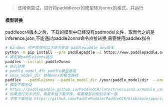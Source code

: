 > 该用例尝试，进行将padddleocr的模型转为onnx的格式，并运行


#### 模型转换
paddleocr4版本之后，下载的模型中已经没有padmodel文件，取而代之的是inference.json,不能通过paddle2onnx命令直接转换,需要使用paddlex指令
```bash
# Windows 用户需使用以下命令安装 paddlepaddle dev版本
python -m pip install --pre paddlepaddle -i https://www.paddlepaddle.org.cn/packages/nightly/cpu/
# 再安装paddle2onnx插件
paddlex --install paddle2onnx
# 执行转换
# paddle_model_dir paddle模型路径
# onnx_model_dir 转换onnx的模型路径
paddlex  --paddle2onnx --paddle_model_dir /your/paddle_model/dir  --onnx_model_dir /your/onnx_model/output/dir --opset_version 7
# 模型下载地址
# https://paddlepaddle.github.io/PaddleOCR/latest/version3.x/module_usage/text_recognition.html#_2
# 如果进行文字识别，需要单独下载字库，需要模型训练的字库一致
# 字库下载地址 https://github.com/PaddlePaddle/PaddleOCR/blob/main/ppocr/utils/dict/ppocrv5_dict.txt